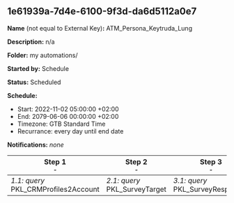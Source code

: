 ## 1e61939a-7d4e-6100-9f3d-da6d5112a0e7

**Name** (not equal to External Key)**:** ATM_Persona_Keytruda_Lung

**Description:** n/a

**Folder:** my automations/

**Started by:** Schedule

**Status:** Scheduled

**Schedule:**

* Start: 2022-11-02 05:00:00 +02:00
* End: 2079-06-06 00:00:00 +02:00
* Timezone: GTB Standard Time
* Recurrance: every day until end date

**Notifications:** _none_


| Step 1<br>_<small>-</small>_ | Step 2<br>_<small>-</small>_ | Step 3<br>_<small>-</small>_ | Step 4<br>_<small>-</small>_ | Step 5<br>_<small>-</small>_ | Step 6<br>_<small>-</small>_ |
| --- | --- | --- | --- | --- | --- |
| _1.1: query_<br>PKL_CRMProfiles2Account | _2.1: query_<br>PKL_SurveyTarget | _3.1: query_<br>PKL_SurveyResponses | _4.1: query_<br>PKL_Points | _5.1: query_<br>PKL_SumPoints | _6.1: query_<br>PKL_Persona |
